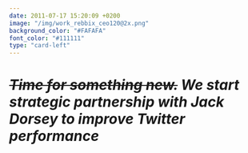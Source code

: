 ```yaml
---
date: 2011-07-17 15:20:09 +0200
image: "/img/work_rebbix_ceo120@2x.png"
background_color: "#FAFAFA"
font_color: "#111111"
type: "card-left"
---
```

# *~~Time for something new.~~ We start strategic partnership with Jack Dorsey to improve Twitter performance*


